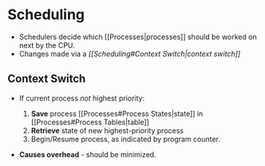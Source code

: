 # Scheduling

- Schedulers decide which [[Processes|processes]] should be worked on next by the CPU.
- Changes made via a *[[Scheduling#Context Switch|context switch]]*

## Context Switch

- If current process *not* highest priority:
	1) **Save** process [[Processes#Process States|state]] in [[Processes#Process Tables|table]]
	2) **Retrieve** state of new highest-priority process
	3) Begin/Resume process, as indicated by program counter.

- **Causes overhead** - should be minimized.